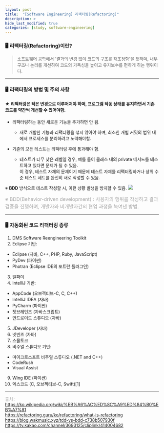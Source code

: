 ```yaml
---
layout: post
title:  "[Software Engineering] 리팩터링(Refactoring)"
description: >
hide_last_modified: true
categories: [study, software-engineering]
---
```


### 🖥️ 리팩터링(Refactoring)이란?
> 소프트웨어 공학에서 '결과의 변경 없이 코드의 구조를 재조정함'을 뜻하며, 내부 구조나 논리를 개선하여 코드의 가독성을 높이고 유지보수를 편하게 하는 행위이다.

-----
### 🖥️ 리팩터링의 방법 및 주의 사항

#### ★ 리팩터링은 작은 변경으로 이루어져야 하며, 프로그램 작동 상태를 유지하면서 기존 코드를 약간씩 개선할 수 있어야함.

- 리팩터링하는 동안 새로운 기능을 추가하면 안 됨.
  - 새로 개발한 기능과 리팩터링을 섞지 않아야 하며, 최소한 개별 커밋의 범위 내에서 프로세스를 분리하려고 노력해야함.

- 기존의 모든 테스트는 리팩터링 후에 통과해야 함.
  - 테스트가 너무 낮은 레벨일 경우, 예를 들어 클래스 내의 private 메서드를 테스트하고 있다면 문제가 될 수 있음.  
  이 경우, 테스트 자체의 문제이기 때문에 테스트 자체를 리팩터링하거나 상위 수준 테스트 세트를 완전히 새로 작성할 수 있음.  

※ **BDD** 방식으로 테스트 작성할 시, 이런 상황 발생을 방지할 수 있음.
![](https://velog.velcdn.com/images/seony-dev/post/e7787a08-b258-4236-9bb7-2db6ac68ecaa/image.png)

<span style="font-size:16px; color:darkgray;"> ※ BDD(Behavior-driven development) : 사용자의 행위를 작성하고 결과 검증을 진행하며, 개발자와 비개발자간의 협업 과정을 녹여낸 방법. </span>

-----
### 🖥️ 자동화된 코드 리팩터링 종류
1) DMS Software Reengineering Toolkit
2) Eclipse 기반:
  - Eclipse (자바, C++, PHP, Ruby, JavaScript)
  - PyDev (파이썬)
  - Photran (Eclipse IDE의 포트란 플러그인)
3) 델파이
4) IntelliJ 기반:
  - AppCode (오브젝티브-C, C, C++)
  - IntelliJ IDEA (자바)
  - PyCharm (파이썬)
  - 젯브레인즈 (자바스크립트)
  - 안드로이드 스튜디오 (자바)
5) JDeveloper (자바)
6) 넷빈즈 (자바)
7) 스몰토크
8) 비주얼 스튜디오 기반:
  - 마이크로소프트 비주얼 스튜디오 (.NET and C++)
  - CodeRush
  - Visual Assist
9) Wing IDE (파이썬)
10) 엑스코드 (C, 오브젝티브-C, Swift)[1]

-----

<span style="font-size:14px; color:darkgray;"> 출처 : <br>
https://ko.wikipedia.org/wiki/%EB%A6%AC%ED%8C%A9%ED%84%B0%EB%A7%81 <br>
https://refactoring.guru/ko/refactoring/what-is-refactoring <br>
https://blog.wakmusic.xyz/tdd-vs-bdd-c738b507930f <br>
https://tv.kakao.com/channel/3693125/cliplink/414004682
</span>